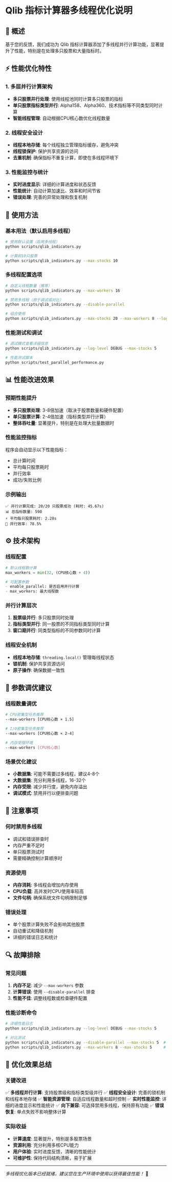 # Qlib 指标计算器多线程优化说明

## 🚀 概述

基于您的反馈，我们成功为 Qlib 指标计算器添加了多线程并行计算功能，显著提升了性能，特别是在处理多只股票和大量指标时。

## ⚡ 性能优化特性

### 1. 多层并行计算架构
- **多只股票并行处理**: 使用线程池同时计算多只股票的指标
- **单只股票指标类型并行**: Alpha158、Alpha360、技术指标等不同类型同时计算
- **智能线程管理**: 自动根据CPU核心数优化线程数量

### 2. 线程安全设计
- **线程本地存储**: 每个线程独立管理指标缓存，避免冲突
- **线程锁保护**: 保护共享资源的访问
- **去重机制**: 确保指标不重复计算，即使在多线程环境下

### 3. 性能监控与统计
- **实时进度显示**: 详细的计算进度和状态反馈
- **性能统计**: 自动计算加速比、效率和时间节省
- **错误处理**: 完善的异常处理和恢复机制

## 🔧 使用方法

### 基本用法（默认启用多线程）
```bash
# 使用默认设置（启用多线程）
python scripts/qlib_indicators.py

# 计算前10只股票
python scripts/qlib_indicators.py --max-stocks 10
```

### 多线程配置选项
```bash
# 自定义线程数量（推荐）
python scripts/qlib_indicators.py --max-workers 16

# 禁用多线程（用于调试或对比）
python scripts/qlib_indicators.py --disable-parallel

# 组合使用
python scripts/qlib_indicators.py --max-stocks 20 --max-workers 8 --log-level INFO
```

### 性能测试和调试
```bash
# 调试模式查看详细信息
python scripts/qlib_indicators.py --log-level DEBUG --max-stocks 5

# 性能测试脚本
python scripts/test_parallel_performance.py
```

## 📊 性能改进效果

### 预期性能提升
- **多只股票处理**: 3-8倍加速（取决于股票数量和硬件配置）
- **单只股票计算**: 2-4倍加速（指标类型并行计算）
- **整体吞吐量**: 显著提升，特别是在处理大批量数据时

### 性能监控指标
程序会自动显示以下性能指标：
- 总计算时间
- 平均每只股票耗时
- 并行效率
- 成功/失败比例

### 示例输出
```
✅ 并行计算完成: 20/20 只股票成功 (耗时: 45.67s)
📊 总指标数量: 590
⚡ 平均每只股票耗时: 2.28s
🧵 并行效率: 78.5%
```

## ⚙️ 技术架构

### 线程配置
```python
# 默认线程数计算
max_workers = min(32, (CPU核心数 + 4))

# 可配置参数
- enable_parallel: 是否启用并行计算
- max_workers: 最大线程数
```

### 并行计算层次
1. **股票级并行**: 多只股票同时处理
2. **指标类型并行**: 同一股票的不同指标类型同时计算
3. **窗口期并行**: 同类型指标的不同参数同时计算

### 线程安全机制
- **线程本地存储**: `threading.local()` 管理每线程状态
- **锁机制**: 保护共享资源访问
- **原子操作**: 确保数据一致性

## 🔧 参数调优建议

### 线程数量调优
```bash
# CPU密集型任务推荐
--max-workers [CPU核心数 × 1.5]

# I/O密集型任务推荐
--max-workers [CPU核心数 × 2-4]

# 内存受限环境
--max-workers [CPU核心数]
```

### 场景优化建议
- **小数据集**: 可能不需要过多线程，建议4-8个
- **大数据集**: 充分利用多线程，16-32个
- **内存受限**: 减少并行度，避免内存溢出
- **调试模式**: 禁用并行以便排查问题

## 🚨 注意事项

### 何时禁用多线程
- 调试和错误排查时
- 内存严重不足时
- 单只股票测试时
- 需要精确控制计算顺序时

### 资源使用
- **内存消耗**: 多线程会增加内存使用
- **CPU负载**: 高并发时CPU使用率较高
- **文件句柄**: 确保系统文件句柄限制足够

### 错误处理
- 单个股票计算失败不会影响其他股票
- 自动重试和降级机制
- 详细的错误日志和统计

## 🔍 故障排除

### 常见问题
1. **内存不足**: 减少 `--max-workers` 参数
2. **计算错误**: 使用 `--disable-parallel` 排查
3. **性能不佳**: 调整线程数或检查硬件配置

### 性能诊断命令
```bash
# 详细性能日志
python scripts/qlib_indicators.py --log-level DEBUG --max-stocks 5

# 对比测试
python scripts/qlib_indicators.py --disable-parallel --max-stocks 5  # 串行
python scripts/qlib_indicators.py --max-workers 8 --max-stocks 5     # 并行
```

## 🎯 优化效果总结

### 关键改进
✅ **多线程并行计算**: 支持股票级和指标类型级并行
✅ **线程安全设计**: 完善的锁机制和线程本地存储
✅ **智能资源管理**: 自适应线程数量和超时控制
✅ **实时性能监控**: 详细的进度显示和性能统计
✅ **向下兼容**: 可选择禁用多线程，保持原有功能
✅ **错误恢复**: 单点失败不影响整体计算

### 实际收益
- **计算速度**: 显著提升，特别是多股票场景
- **资源利用**: 充分利用多核CPU能力
- **用户体验**: 实时进度反馈，清晰的性能统计
- **可维护性**: 保持代码结构清晰，易于扩展

---

*多线程优化版本已经就绪，建议您在生产环境中使用以获得最佳性能！* 🚀 